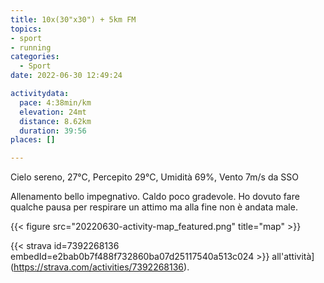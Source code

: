 ```yaml
---
title: 10x(30"x30") + 5km FM
topics:
- sport
- running
categories: 
  - Sport
date: 2022-06-30 12:49:24

activitydata:
  pace: 4:38min/km
  elevation: 24mt
  distance: 8.62km
  duration: 39:56
places: []

---
```


Cielo sereno, 27°C, Percepito 29°C, Umidità 69%, Vento 7m/s da SSO

<!--more-->

Allenamento bello impegnativo. Caldo poco gradevole. Ho dovuto fare qualche pausa per respirare un attimo ma alla fine non è andata male.


{{<  figure src="20220630-activity-map_featured.png" title="map" >}}


{{< strava id=7392268136 embedId=e2bab0b7f488f732860ba07d25117540a513c024 >}} all'attività](https://strava.com/activities/7392268136).
